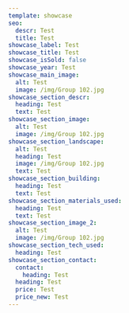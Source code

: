```yaml
---
template: showcase
seo:
  descr: Test
  title: Test
showcase_label: Test
showcase_title: Test
showcase_isSold: false
showcase_year: Test
showcase_main_image:
  alt: Test
  image: /img/Group 102.jpg
showcase_section_descr:
  heading: Test
  text: Test
showcase_section_image:
  alt: Test
  image: /img/Group 102.jpg
showcase_section_landscape:
  alt: Test
  heading: Test
  image: /img/Group 102.jpg
  text: Test
showcase_section_building:
  heading: Test
  text: Test
showcase_section_materials_used:
  heading: Test
  text: Test
showcase_section_image_2:
  alt: Test
  image: /img/Group 102.jpg
showcase_section_tech_used:
  heading: Test
showcase_section_contact:
  contact:
    heading: Test
  heading: Test
  price: Test
  price_new: Test
---
```


